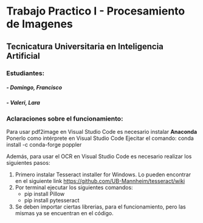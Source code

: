 <h1>Trabajo Practico I - Procesamiento de Imagenes</h1>
<h2>Tecnicatura Universitaria en Inteligencia Artificial</h2>

### Estudiantes:

##### - Domingo, Francisco

##### - Valeri, Lara

### **Aclaraciones sobre el funcionamiento:**

Para usar pdf2image en Visual Studio Code es necesario instalar **Anaconda**
Ponerlo como intérprete en Visual Studio Code
Ejecitar el comando: conda install -c conda-forge poppler

Además, para usar el OCR en Visual Studio Code es necesario realizar los siguientes pasos:

1. Primero instalar Tesseract installer for Windows. Lo pueden encontrar en el siguiente link https://github.com/UB-Mannheim/tesseract/wiki
2. Por terminal ejecutar los siguientes comandos:
   - pip install Pillow
   - pip install pytesseract
3. Se deben importar ciertas librerias, para el funcionamiento, pero las mismas ya se encuentran en el código.
